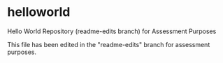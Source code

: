 # helloworld
Hello World Repository (readme-edits branch) for Assessment Purposes

This file has been edited in the "readme-edits" branch for assessment purposes.
